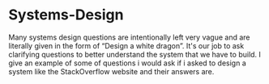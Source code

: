# Systems-Design

Many systems design questions are intentionally left very vague and are literally given in the form of “Design a white dragon”. It's our job to ask clarifying questions to better understand the system that we have to build.
I give an example of some of questions i would ask if i asked to design a system like the StackOverflow website and their answers are.
